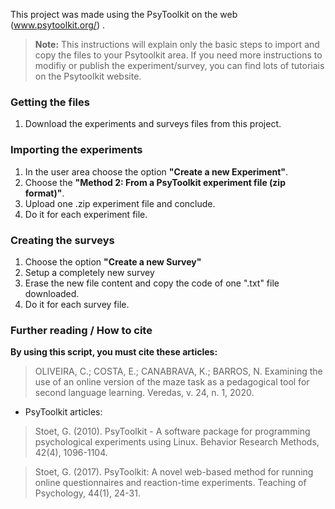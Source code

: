 This project was made using the PsyToolkit on the web (www.psytoolkit.org/) .

> **Note:**  This instructions will explain only the basic steps to import and copy the files to your Psytoolkit area. If you need more instructions to modifiy or publish the experiment/survey, you can find lots of tutoriais on the Psytoolkit website.

### Getting the files
1. Download the experiments and surveys files from this project.

### Importing the experiments
1.  In the user area choose the option **"Create a new Experiment"**.
2.  Choose the **"Method 2: From a PsyToolkit experiment file (zip format)"**.
3.  Upload one .zip experiment file and conclude.
4.  Do it for each experiment file.

### Creating the surveys
1.  Choose the option **"Create a new Survey"**
2.  Setup a completely new survey
3.  Erase the new file content and copy the code of one ".txt" file downloaded.
4.  Do it for each survey file.

### Further reading / How to cite
**By using this script, you must cite these articles:**

>OLIVEIRA, C.; COSTA, E.; CANABRAVA, K.; BARROS, N. Examining the use of an online version of the maze task as a pedagogical tool for second language learning. Veredas, v. 24, n. 1, 2020.

- PsyToolkit articles:

>Stoet, G. (2010). PsyToolkit - A software package for programming psychological experiments using Linux. Behavior Research Methods, 42(4), 1096-1104.

>Stoet, G. (2017). PsyToolkit: A novel web-based method for running online questionnaires and reaction-time experiments. Teaching of Psychology, 44(1), 24-31.

